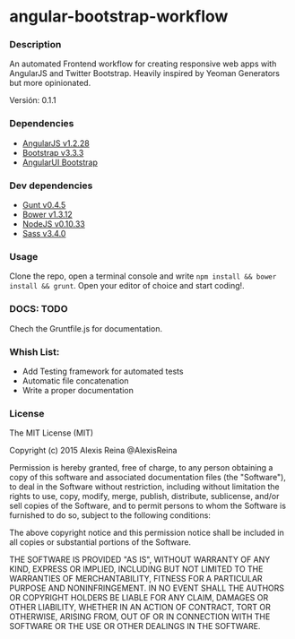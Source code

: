 # angular-bootstrap-workflow

### Description

An automated Frontend workflow for creating responsive web apps with AngularJS and Twitter Bootstrap. Heavily inspired by Yeoman Generators but more opinionated.

Versión: 0.1.1

### Dependencies

- [AngularJS v1.2.28](http://angularjs.org/)
- [Bootstrap v3.3.3](http://getbootstrap.com/)
- [AngularUI Bootstrap](http://angular-ui.github.io/bootstrap/)


### Dev dependencies

- [Gunt v0.4.5](http://gruntjs.com/)
- [Bower v1.3.12](http://bower.io/)
- [NodeJS v0.10.33](http://nodejs.org/)
- [Sass v3.4.0](http://sass-lang.com)

### Usage

Clone the repo, open a terminal console and write `npm install && bower install && grunt`. Open your editor of choice and start coding!.

### DOCS: TODO

Chech the Gruntfile.js for documentation.

### Whish List:

- Add Testing framework for automated tests
- Automatic file concatenation 
- Write a proper documentation

### License

The MIT License (MIT)

Copyright (c) 2015 Alexis Reina @AlexisReina

Permission is hereby granted, free of charge, to any person obtaining a copy
of this software and associated documentation files (the "Software"), to deal
in the Software without restriction, including without limitation the rights
to use, copy, modify, merge, publish, distribute, sublicense, and/or sell
copies of the Software, and to permit persons to whom the Software is
furnished to do so, subject to the following conditions:

The above copyright notice and this permission notice shall be included in all
copies or substantial portions of the Software.

THE SOFTWARE IS PROVIDED "AS IS", WITHOUT WARRANTY OF ANY KIND, EXPRESS OR
IMPLIED, INCLUDING BUT NOT LIMITED TO THE WARRANTIES OF MERCHANTABILITY,
FITNESS FOR A PARTICULAR PURPOSE AND NONINFRINGEMENT. IN NO EVENT SHALL THE
AUTHORS OR COPYRIGHT HOLDERS BE LIABLE FOR ANY CLAIM, DAMAGES OR OTHER
LIABILITY, WHETHER IN AN ACTION OF CONTRACT, TORT OR OTHERWISE, ARISING FROM,
OUT OF OR IN CONNECTION WITH THE SOFTWARE OR THE USE OR OTHER DEALINGS IN THE
SOFTWARE.


